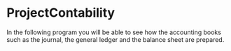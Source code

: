 # ProjectContability
In the following program you will be able to see how the accounting books such as the journal, the general ledger and the balance sheet are prepared. 

